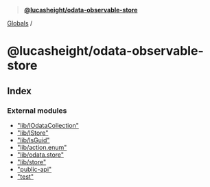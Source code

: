 > **[@lucasheight/odata-observable-store](README.md)**

[Globals](globals.md) /

# @lucasheight/odata-observable-store

## Index

### External modules

* ["lib/IOdataCollection"](modules/_lib_iodatacollection_.md)
* ["lib/IStore"](modules/_lib_istore_.md)
* ["lib/IsGuid"](modules/_lib_isguid_.md)
* ["lib/action.enum"](modules/_lib_action_enum_.md)
* ["lib/odata.store"](modules/_lib_odata_store_.md)
* ["lib/store"](modules/_lib_store_.md)
* ["public-api"](modules/_public_api_.md)
* ["test"](modules/_test_.md)